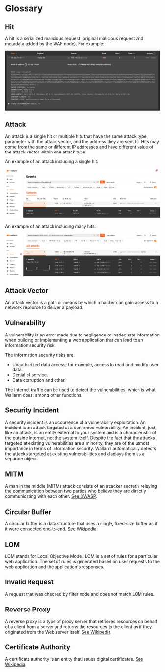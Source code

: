 # Glossary

## Hit

A hit is a serialized malicious request (original malicious request and metadata added by the WAF node). For example:

![!Hit example](images/glossary/hit-example.png)

## Attack

An attack is a single hit or multiple hits that have the same attack type, parameter with the attack vector, and the address they are sent to. Hits may come from the same or different IP addresses and have different value of the attack vector within one attack type.

An example of an attack including a single hit:

![!Attack with one hit](images/glossary/attack-with-one-hit-example.png)

An example of an attack including many hits:

![!Attack with several hits](images/glossary/attack-with-several-hits-example.png)

## Attack Vector
An attack vector is a path or means by which a hacker can gain access to a network resource to deliver a payload.

## Vulnerability
A vulnerability is an error made due to negligence or inadequate information when building or implementing a web application that can lead to an information security risk.

The information security risks are:

* Unauthorized data access; for example, access to read and modify user data.
* Denial of service.
* Data corruption and other.

The Internet traffic can be used to detect the vulnerabilities, which is what Wallarm does, among other functions.

## Security Incident
A security incident is an occurrence of a vulnerability exploitation. An incident is an attack targeted at a confirmed vulnerability.
An incident, just like an attack, is an entity external to your system and is a characteristic of the outside Internet, not the system itself. Despite the fact that the attacks targeted at existing vulnerabilities are a minority, they are of the utmost importance in terms of information security. Wallarm automatically detects the attacks targeted at existing vulnerabilities and displays them as a separate object.

## MITM
A man in the middle (MITM) attack consists of an attacker secretly relaying the communication between two parties who believe they are directly communicating with each other.
[See OWASP](https://owasp.org/www-community/attacks/Man-in-the-middle_attack).

## Circular Buffer
A circular buffer is a data structure that uses a single, fixed‑size buffer as if it were connected end‑to‑end.
[See Wikipedia](https://en.wikipedia.org/wiki/Circular_buffer).

## LOM
LOM stands for Local Objective Model. LOM is a set of rules for a particular web application. The set of rules is generated based on user requests to the web application and the application's responses.

## Invalid Request
A request that was checked by filter node and does not match LOM rules.

## Reverse Proxy
A reverse proxy is a type of proxy server that retrieves resources on behalf of a client from a server and returns the resources to the client as if they originated from the Web server itself.
[See Wikipedia](https://en.wikipedia.org/wiki/Reverse_proxy).

## Certificate Authority
A certificate authority is an entity that issues digital certificates.
[See Wikipedia](https://en.wikipedia.org/wiki/Certificate_authority).

